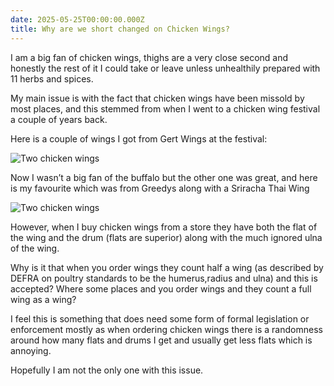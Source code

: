 ```yaml
---
date: 2025-05-25T00:00:00.000Z
title: Why are we short changed on Chicken Wings?
---
```


I am a big fan of chicken wings, thighs are a very close second and honestly the rest of it I could take or leave unless unhealthily prepared with 11 herbs and spices.

<!-- more -->

My main issue is with the fact that chicken wings have been missold by most places, and this stemmed from when I went to a chicken wing festival a couple of years back.

Here is a couple of wings I got from Gert Wings at the festival:

![Two chicken wings](/uploads/img-5518.jpeg)

Now I wasn’t a big fan of the buffalo but the other one was great, and here is my favourite which was from Greedys along with a Sriracha Thai Wing

![Two chicken wings](/uploads/img-5519.jpeg)

However, when I buy chicken wings from a store they have both the flat of the wing and the drum (flats are superior) along with the much ignored ulna of the wing.

Why is it that when you order wings they count half a wing (as described by DEFRA on poultry standards to be the humerus,radius and ulna) and this is accepted? Where some places and you order wings and they count a full wing as a wing?

I feel this is something that does need some form of formal legislation or enforcement mostly as when ordering chicken wings there is a randomness around how many flats and drums I get and usually get less flats which is annoying.

Hopefully I am not the only one with this issue.
